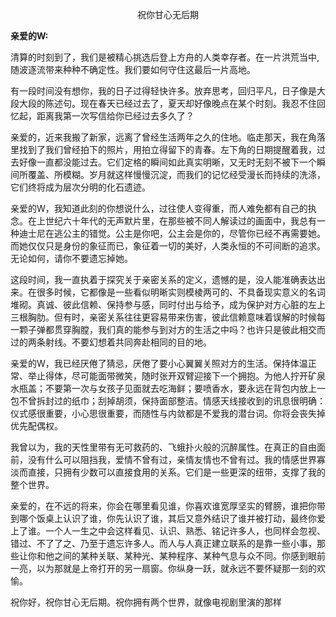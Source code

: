<p align="center">祝你甘心无后期</p>

**亲爱的W:**

清算的时刻到了，我们是被精心挑选后登上方舟的人类幸存者。在一片洪荒当中,随波逐流带来种种不确定性。我们要如何守住这最后一片高地。

有一段时间没有想你，我的日子过得轻快许多。放弃思考，回归平凡，日子像是大段大段的陈述句。现在春天已经过去了，夏天却好像晚点在某个时刻。我忍不住回忆起，距离我第一次写信给你已经过去多久了？

亲爱的，近来我搬了新家，远离了曾经生活两年之久的住地。临走那天，我在角落里找到了我们曾经拍下的照片，用拍立得留下的青春。左下角的日期提醒着我，过去好像一直都没能过去。它们定格的瞬间如此真实明晰，又无时无刻不被下一个瞬间所覆盖、所模糊。岁月就这样慢慢沉淀，而我们的记忆经受漫长而持续的洗涤，它们终将成为层次分明的化石遗迹。

亲爱的W，我知道此刻的你想说什么，过往使人变得重，而人难免都有自己的执念。在上世纪六十年代的无声默片里，在那些被不同人解读过的画面中，我总有一种迪士尼在逃公主的错觉。公主是你吧，公主会是你的，尽管你已经不再需要她。而她仅仅只是身份的象征而已，象征着一切的美好，人类永恒的不可间断的追求。无论如何，请你不要遗忘掉她。

这段时间，我一直执着于探究关于亲密关系的定义，遗憾的是，没人能准确表达出来。在很多时候，它都像是一些看似明晰实则模棱两可的、不具备现实意义的名词堆砌。真诚、彼此信赖、保持参与感，同时付出与给予，成为保护对方心脏的左上三根胸肋。但有时，亲密关系往往更容易带来伤害，彼此信赖意味着误解的时候每一颗子弹都贯穿胸膛，我们真的能参与到对方的生活之中吗？也许只是彼此相交而过的两条射线。不要幻想着共同奔赴相同的目的地。

亲爱的W，我已经厌倦了猜忌，厌倦了要小心翼翼关照对方的生活。保持体温正常、举止得体，尽可能面带微笑，随时张开双臂迎接下一个拥抱。为他人拧开矿泉水瓶盖；不要第一次与女孩子见面就去吃海鲜；要喷香水，要永远在背包内放上一包不曾拆封过的纸巾；刮掉胡须，保持面部整洁。情感天线接收到的讯息很明确：仪式感很重要，小心思很重要，而随性与内敛都是不爱我的潜台词。你将会丧失掉优先配偶权。

我曾以为，我的天性里带有无可救药的、飞蛾扑火般的沉醉属性。在真正的自由面前，没有什么可以阻挡我，爱情不曾有过，亲情友情也不曾有过。我的情感世界寡淡而直接，只拥有少数可以直接食用的关系。它们是一些更深的纽带，支撑了我的整个世界。


亲爱的，在不远的将来，你会在哪里看见谁，你喜欢谁宽厚坚实的臂膀，谁把你带到哪个饭桌上认识了谁，你先认识了谁，其后又意外结识了谁并被打动，最终你爱上了谁。一个人一生之中会这样看见、认识、熟悉、铭记许多人，也同样会忽视、错过、不了了之、乃至于遗忘许多人。而人与人真正建立联系的是靠一些小事，那些让你和他之间的某种关联、某种光、某种程序、某种气息与众不同。你感到眼前一亮，以为那就是上帝打开的另一扇窗。你纵身一跃，就永远不要怀疑那一刻的欢愉。

祝你好，祝你甘心无后期。祝你拥有两个世界，就像电视剧里演的那样

